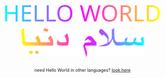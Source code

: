 <div align="center">
<img src="hello-world.svg" width="1000">
</div>
<br>
<div align="center">
<img src="salam-donya.svg" width="400">
<br>
</div>
<br>
<div align="center">

need Hello World in other languages? [look here](https://github.com/junguler/hello-world-animated-svgs)

</div>
